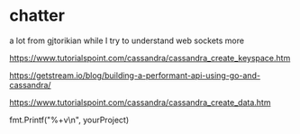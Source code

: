# chatter

a lot from gjtorikian while I try to understand web sockets more

https://www.tutorialspoint.com/cassandra/cassandra_create_keyspace.htm

https://getstream.io/blog/building-a-performant-api-using-go-and-cassandra/

https://www.tutorialspoint.com/cassandra/cassandra_create_data.htm

fmt.Printf("%+v\n", yourProject)